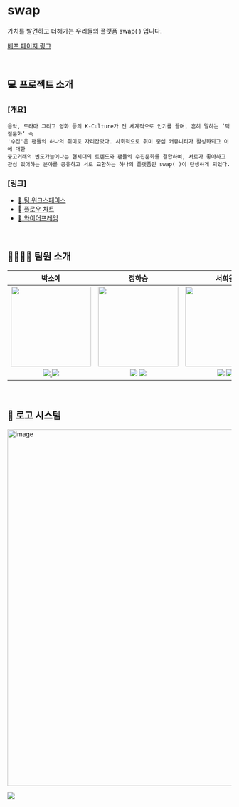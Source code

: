 # swap
가치를 발견하고 더해가는 우리들의 플랫폼 swap( ) 입니다.

[배포 페이지 링크](https://swap-a69f8.firebaseapp.com/)

<br>

## 💻 프로젝트 소개

### [개요]

```
음악, 드라마 그리고 영화 등의 K-Culture가 전 세계적으로 인기를 끌며, 흔히 말하는 ‘덕질문화’ 속
'수집'은 팬들의 하나의 취미로 자리잡았다. 사회적으로 취미 중심 커뮤니티가 활성화되고 이에 대한 
중고거래의 빈도가늘어나는 현시대의 트렌드와 팬들의 수집문화를 결합하여, 서로가 좋아하고 
관심 있어하는 분야를 공유하고 서로 교환하는 하나의 플랫폼인 swap( )이 탄생하게 되었다.
```

### [링크]

- [📑 팀 워크스페이스](https://dull-foundation-110.notion.site/swap-a3162998f48642dd88688b1281a692c4)
- [🎨 플로우 차트](https://www.figma.com/file/Weu5RxsvhG1gpl7AYW5o6n/flow-chart?node-id=0%3A1&t=MOxWl76OTxoJqzq4-1)
- [🎨 와이어프레임](https://www.figma.com/file/QwSWUUZyeJTm6ytIQEHDzO/wireframe?node-id=0%3A1&t=PVywWVSfkGRd4Gkd-1)

<br>

## 👨‍👩‍👧‍👦 팀원 소개

|                                                              **박소예**                                                              |                                                                                                                           **정하승**                                                                                                                           |                                                                                                                           **서희원**                                                                                                                            |                                                             **박민주**                                                             |
| :----------------------------------------------------------------------------------------------------------------------------------: | :------------------------------------------------------------------------------------------------------------------------------------------------------------------------------------------------------------------------------------------------------------: | :-------------------------------------------------------------------------------------------------------------------------------------------------------------------------------------------------------------------------------------------------------------: | :--------------------------------------------------------------------------------------------------------------------------------: |
|                        <img src="https://avatars.githubusercontent.com/u/96699014?v=4" height=180 width=180>                        |                                                                                     <img src="https://avatars.githubusercontent.com/u/88266129?v=4" height=180 width=180>                                                                                      |                                                                                      <img src="https://avatars.githubusercontent.com/u/93820625?v=4" height=180 width=180>                                                                                      |                       <img src="https://avatars.githubusercontent.com/u/95073450?v=4" height=180 width=180>                        |
| <a href="https://github.com/stardust6653"><img src="https://img.shields.io/badge/GitHub-181717?style=flat&logo=GitHub&logoColor=white"/> <a href="https://velog.io/@stardust6653/series"><img src="https://img.shields.io/static/v1?label=&message=Velog&color=#20C997"></a> | <a href="https://github.com/HA-SEUNG-JEONG"><img src="https://img.shields.io/badge/GitHub-181717?style=flat&logo=GitHub&logoColor=white"/></a> <a href="https://velog.io/@gktmd652"><img src="https://img.shields.io/static/v1?label=&message=Velog&color=#20C997"></a> | <a href="https://github.com/userHWSeo"><img src="https://img.shields.io/badge/GitHub-181717?style=flat&logo=GitHub&logoColor=white"/></a> <a href="https://velog.io/@userhwseo"><img src="https://img.shields.io/static/v1?label=&message=Velog&color=#20C997"></a> | <a href="https://github.com/project-mizzu"><img src="https://img.shields.io/badge/GitHub-181717?style=flat&logo=GitHub&logoColor=white"/> <a href="https://velog.io/@project_mizzu"><img src="https://img.shields.io/static/v1?label=&message=Velog&color=#20C997"></a> | 

<br>

## 🎨 로고 시스템

<img width="800" alt="image" src="https://user-images.githubusercontent.com/95073450/218029286-6b110190-d6b4-4989-9f9f-3a49d3406450.png">

<a href="https://velog.io/@codenest"><img src="https://img.shields.io/static/v1?label=&message=Velog&color=#20C997"></a>
